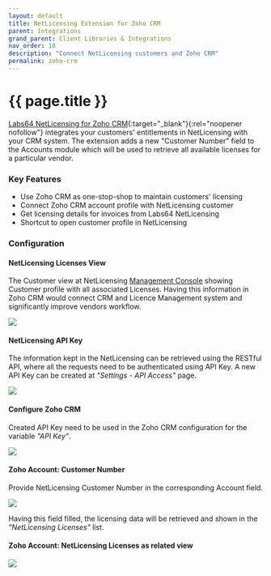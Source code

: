 ```yaml
---
layout: default
title: NetLicensing Extension for Zoho CRM
parent: Integrations
grand_parent: Client Libraries & Integrations
nav_order: 10
description: "Connect NetLicensing customers and Zoho CRM"
permalink: zoho-crm
---
```


{{ page.title }}
================

[Labs64 NetLicensing for Zoho CRM](https://marketplace.zoho.com/crm/labs64-netlicensing-extension-for-zoho-crm){:target="_blank"}{:rel="noopener nofollow"} integrates your customers' entitlements in NetLicensing with your CRM system. The extension adds a new "Customer Number" field to the Accounts module which will be used to retrieve all available licenses for a particular vendor.

### Key Features
- Use Zoho CRM as one-stop-shop to maintain customers' licensing
- Connect Zoho CRM account profile with NetLicensing customer
- Get licensing details for invoices from Labs64 NetLicensing
- Shortcut to open customer profile in NetLicensing

### Configuration

#### NetLicensing Licenses View

The Customer view at NetLicensing [Management Console](https://ui.netlicensing.io) showing Customer profile with all associated Licenses.
Having this information in Zoho CRM would connect CRM and Licence Management system and significantly improve vendors workflow.

<a href="assets/images/zoho-screenshot3.png" class="imagelink" data-lightbox="zoho" data-title="NetLicensing Licenses" data-alt="NetLicensing Licenses">
    <img src="assets/images/zoho-screenshot3.png" />
</a>

#### NetLicensing API Key

The information kept in the NetLicensing can be retrieved using the RESTful API, where all the requests need to be authenticated using API Key.
A new API Key can be created at *"Settings - API Access"* page.

<a href="assets/images/zoho-screenshot4.png" class="imagelink" data-lightbox="zoho" data-title="NetLicensing API Key" data-alt="NetLicensing API Key">
    <img src="assets/images/zoho-screenshot4.png" />
</a>

#### Configure Zoho CRM

Created API Key need to be used in the Zoho CRM configuration for the variable *"API Key"*.

<a href="assets/images/zoho-screenshot5.png" class="imagelink" data-lightbox="zoho" data-title="Zoho: Configuration" data-alt="Zoho: Configuration">
    <img src="assets/images/zoho-screenshot5.png" />
</a>

#### Zoho Account: Customer Number

Provide NetLicensing Customer Number in the corresponding Account field.

<a href="assets/images/zoho-screenshot1.png" class="imagelink" data-lightbox="zoho" data-title="Zoho: Customer Number" data-alt="Zoho: Customer Number">
    <img src="assets/images/zoho-screenshot1.png" />
</a>

Having this field filled, the licensing data will be retrieved and shown in the *"NetLicensing Licenses"* list.
#### Zoho Account: NetLicensing Licenses as related view

<a href="assets/images/zoho-screenshot2.png" class="imagelink" data-lightbox="zoho" data-title="Zoho: NetLicensing Licenses (related list)" data-alt="Zoho: NetLicensing Licenses (related list)">
    <img src="assets/images/zoho-screenshot2.png" />
</a>
